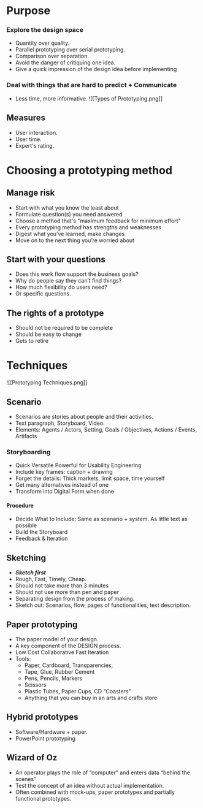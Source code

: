 # Purpose
### Explore the design space
- Quantity over quality.
- Parallel prototyping over serial prototyping.
- Comparison over separation.
- Avoid the danger of critiquing one idea.
- Give a quick impression of the design idea before implementing
### Deal with things that are hard to predict + Communicate 
- Less time, more informative.
![[Types of Prototyping.png]]
## Measures
- User interaction.
- User time.
- Expert's rating.
# Choosing a prototyping method
## Manage risk
- Start with what you know the least about
- Formulate question(s) you need answered
- Choose a method that's "maximum feedback for minimum effort"
- Every prototyping method has strengths and weaknesses
- Digest what you’ve learned, make changes
- Move on to the next thing you’re worried about
## Start with your questions
- Does this work flow support the business goals?
- Why do people say they can’t find things? 
- How much flexibility do users need?
- Or specific questions.
## The rights of a prototype
- Should not be required to be complete
- Should be easy to change
- Gets to retire
# Techniques
![[Prototyping Techniques.png]]
## Scenario
- Scenarios are stories about people and their activities.
- Text paragraph, Storyboard, Video.
- Elements: Agents / Actors, Setting, Goals / Objectives, Actions / Events, Artifacts
### Storyboarding
- Quick Versatile Powerful for Usability Engineering
- Include key frames: caption + drawing
- Forget the details: Thick markets, limit space, time yourself
- Get many alternatives instead of one
- Transform into Digital Form when done
#### Procedure
- Decide What to Include: Same as scenario + system. As little text as possible
- Build the Storyboard
- Feedback & Iteration
## Sketching
- ***Sketch first***
- Rough, Fast, Timely, Cheap.
- Should not take more than 3 minutes
- Should not use more than pen and paper
- Separating design from the process of making.
- Sketch out: Scenarios, flow, pages of functionalities, text description.
## Paper prototyping
- The paper model of your design.
- A key component of the DESIGN process.
- Low Cost Collaborative Fast Iteration
- Tools: 
	- Paper, Cardboard, Transparencies,
	- Tape, Glue, Rubber Cement
	- Pens, Pencils, Markers
	- Scissors
	- Plastic Tubes, Paper Cups, CD “Coasters”
	- Anything that you can buy in an arts and crafts store
## Hybrid prototypes
- Software/Hardware + paper.
- PowerPoint prototyping
## Wizard of Oz
- An operator plays the role of “computer” and enters data “behind the scenes”
- Test the concept of an idea without actual implementation.
- Often combined with mock-ups, paper prototypes and partially functional prototypes.